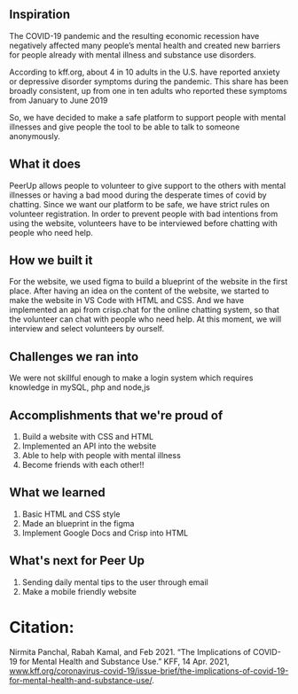 ## Inspiration
The COVID-19 pandemic and the resulting economic recession have negatively affected many people’s mental health and created new barriers for people already with mental illness and substance use disorders. 

According to kff.org, about 4 in 10 adults in the U.S. have reported anxiety or depressive disorder symptoms during the pandemic. This share has been broadly consistent, up from one in ten adults who reported these symptoms from January to June 2019

So, we have decided to make a safe platform to support people with mental illnesses and give people the tool to be able to talk to someone anonymously. 


## What it does
PeerUp allows people to volunteer to give support to the others with mental illnesses or having a bad mood during the desperate times of covid by chatting. Since we want our platform to be safe, we have strict rules on volunteer registration. In order to prevent people with bad intentions from using the website, volunteers have to be interviewed before chatting with people who need help. 

## How we built it
For the website, we used figma to build a blueprint of the website in the first place. After having an idea on the content of the website, we started to make the website in VS Code with HTML and CSS. And we have implemented an api from crisp.chat for the online chatting system, so that the volunteer can chat with people who need help. At this moment, we will interview and select volunteers by ourself.

## Challenges we ran into
We were not skillful enough to make a login system which requires knowledge in mySQL, php and node,js

## Accomplishments that we're proud of
1. Build a website with CSS and HTML
2. Implemented an API into the website
3. Able to help with people with mental illness 
4. Become friends with each other!!


## What we learned
1. Basic HTML and CSS style
2. Made an blueprint in the figma
3. Implement Google Docs and Crisp into HTML

## What's next for Peer Up 
1. Sending daily mental tips to the user through email
2. Make a mobile friendly website

# Citation:
Nirmita Panchal, Rabah Kamal, and Feb 2021. “The Implications of COVID-19 for Mental Health and Substance Use.” KFF, 14 Apr. 2021, www.kff.org/coronavirus-covid-19/issue-brief/the-implications-of-covid-19-for-mental-health-and-substance-use/. 
